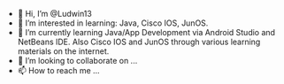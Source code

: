 - 👋 Hi, I’m @Ludwin13
- 👀 I’m interested in learning: Java, Cisco IOS, JunOS.
- 🌱 I’m currently learning Java/App Development via Android Studio and NetBeans IDE. Also Cisco IOS and JunOS through various learning materials on the internet.
- 💞️ I’m looking to collaborate on ...
- 📫 How to reach me ...

<!---
Ludwin13/Ludwin13 is a ✨ special ✨ repository because its `README.md` (this file) appears on your GitHub profile.
You can click the Preview link to take a look at your changes.
--->
